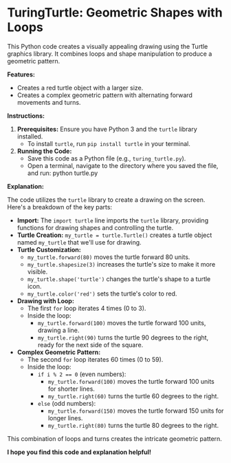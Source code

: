 # TuringTurtle: Geometric Shapes with Loops

This Python code creates a visually appealing drawing using the Turtle graphics library. It combines loops and shape manipulation to produce a geometric pattern.

**Features:**

* Creates a red turtle object with a larger size.
* Creates a complex geometric pattern with alternating forward movements and turns.

**Instructions:**

1. **Prerequisites:** Ensure you have Python 3 and the `turtle` library installed.
   - To install `turtle`, run `pip install turtle` in your terminal.
2. **Running the Code:**
   - Save this code as a Python file (e.g., `turing_turtle.py`).
   - Open a terminal, navigate to the directory where you saved the file, and run:
      python turtle.py

**Explanation:**

The code utilizes the `turtle` library to create a drawing on the screen. Here's a breakdown of the key parts:

* **Import:** The `import turtle` line imports the `turtle` library, providing functions for drawing shapes and controlling the turtle.
* **Turtle Creation:** `my_turtle = turtle.Turtle()` creates a turtle object named `my_turtle` that we'll use for drawing.
* **Turtle Customization:**
   - `my_turtle.forward(80)` moves the turtle forward 80 units.
   - `my_turtle.shapesize(3)` increases the turtle's size to make it more visible.
   - `my_turtle.shape('turtle')` changes the turtle's shape to a turtle icon.
   - `my_turtle.color('red')` sets the turtle's color to red.
* **Drawing with Loop:**
   - The first `for` loop iterates 4 times (0 to 3).
   - Inside the loop:
      - `my_turtle.forward(100)` moves the turtle forward 100 units, drawing a line.
      - `my_turtle.right(90)` turns the turtle 90 degrees to the right, ready for the next side of the square.
* **Complex Geometric Pattern:**
   - The second `for` loop iterates 60 times (0 to 59).
   - Inside the loop:
      - `if i % 2 == 0` (even numbers):
         - `my_turtle.forward(100)` moves the turtle forward 100 units for shorter lines.
         - `my_turtle.right(60)` turns the turtle 60 degrees to the right.
      - `else` (odd numbers):
         - `my_turtle.forward(150)` moves the turtle forward 150 units for longer lines.
         - `my_turtle.right(80)` turns the turtle 80 degrees to the right.

This combination of loops and turns creates the intricate geometric pattern.

**I hope you find this code and explanation helpful!**
